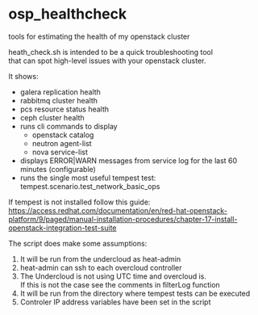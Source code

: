 # osp_healthcheck
tools for estimating the health of my openstack cluster  

heath_check.sh is intended to be a quick troubleshooting tool  
that can spot high-level issues with your openstack cluster.  

It shows:  
 - galera replication health  
 - rabbitmq cluster health  
 - pcs resource status health  
 - ceph cluster health  
 - runs cli commands to display  
   - openstack catalog  
   - neutron agent-list  
   - nova service-list  
 - displays ERROR|WARN messages from service log for the last 60 minutes (configurable)  
 - runs the single most useful tempest test: tempest.scenario.test_network_basic_ops  
   
If tempest is not installed follow this guide:  
  https://access.redhat.com/documentation/en/red-hat-openstack-platform/9/paged/manual-installation-procedures/chapter-17-install-openstack-integration-test-suite  

The script does make some assumptions:  
   1) It will be run from the undercloud as heat-admin
   2) heat-admin can ssh to each overcloud controller  
   3) The Undercloud is not using UTC time and overcloud is.   
      If this is not the case see the comments in filterLog function  
   4) It will be run from the directory where tempest tests can be executed  
   5) Controler IP address variables have been set in the script  

